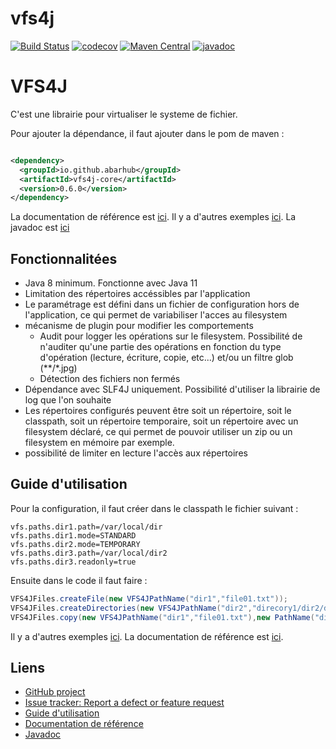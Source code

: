 # vfs4j

[![Build Status](https://travis-ci.com/abarhub/vfs4j.svg?branch=master)](https://travis-ci.com/abarhub/vfs4j) 
[![codecov](https://codecov.io/gh/abarhub/vfs4j/branch/master/graph/badge.svg)](https://codecov.io/gh/abarhub/vfs4j) 
[![Maven Central](https://maven-badges.herokuapp.com/maven-central/io.github.abarhub/vfs4j-core/badge.svg?style=plastic)](https://maven-badges.herokuapp.com/maven-central/io.github.abarhub/vfs4j-core) 
[![javadoc](https://javadoc.io/badge2/io.github.abarhub/vfs4j-core/javadoc.svg)](https://javadoc.io/doc/io.github.abarhub/vfs4j-core)

# VFS4J
C'est une librairie pour virtualiser le systeme de fichier.

Pour ajouter la dépendance, il faut ajouter dans le pom de maven :

```xml

<dependency>
  <groupId>io.github.abarhub</groupId>
  <artifactId>vfs4j-core</artifactId>
  <version>0.6.0</version>
</dependency>
```

La documentation de référence est [ici](./doc/doc_reference.md).
Il y a d'autres exemples [ici](./doc/guide_utilisation.md).
La javadoc est [ici](https://javadoc.io/doc/io.github.abarhub/vfs4j-core)

## Fonctionnalitées

* Java 8 minimum. Fonctionne avec Java 11
* Limitation des répertoires accéssibles par l'application
* Le paramétrage est défini dans un fichier de configuration hors de l'application, ce qui permet de variabiliser l'acces au filesystem
* mécanisme de plugin pour modifier les comportements
  * Audit pour logger les opérations sur le filesystem. Possibilité de n'auditer qu'une partie des opérations en
    fonction du type d'opération (lecture, écriture, copie, etc...) et/ou un filtre glob (**/*.jpg)
  * Détection des fichiers non fermés
* Dépendance avec SLF4J uniquement. Possibilité d'utiliser la librairie de log que l'on souhaite
* Les répertoires configurés peuvent être soit un répertoire, soit le classpath, soit un répertoire temporaire, soit un
  répertoire avec un filesystem déclaré, ce qui permet de pouvoir utiliser un zip ou un filesystem en mémoire par exemple.
* possibilité de limiter en lecture l'accès aux répertoires

## Guide d'utilisation

Pour la configuration, il faut créer dans le classpath le fichier suivant :

```code
vfs.paths.dir1.path=/var/local/dir
vfs.paths.dir1.mode=STANDARD
vfs.paths.dir2.mode=TEMPORARY
vfs.paths.dir3.path=/var/local/dir2
vfs.paths.dir3.readonly=true
```

Ensuite dans le code il faut faire :

```java
VFS4JFiles.createFile(new VFS4JPathName("dir1","file01.txt"));
VFS4JFiles.createDirectories(new VFS4JPathName("dir2","direcory1/dir2/dir3"));
VFS4JFiles.copy(new VFS4JPathName("dir1","file01.txt"),new PathName("dir2","file01.txt"));
```

Il y a d'autres exemples [ici](./doc/guide_utilisation.md).
La documentation de référence est [ici](./doc/doc_reference.md).


## Liens

- [GitHub project](https://github.com/abarhub/vfs4j)
- [Issue tracker: Report a defect or feature request](https://github.com/abarhub/vfs4j/issues/new)
- [Guide d'utilisation](./doc/guide_utilisation.md)
- [Documentation de référence](./doc/doc_reference.md)
- [Javadoc](https://javadoc.io/doc/io.github.abarhub/vfs4j-core)


